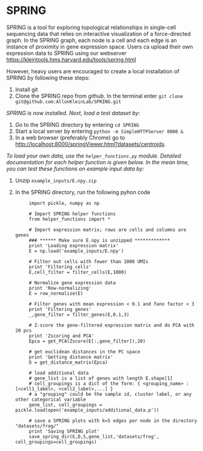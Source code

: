 # SPRING

SPRING is a tool for exploring topological relationships in single-cell sequencing data that relies on interactive visualization of a force-directed graph. In the SPRING graph, each node is a cell and each edge is an instance of proximity in gene expression space. Users ca upload their own expression data to SPRING using our webserver https://kleintools.hms.harvard.edu/tools/spring.html

However, heavy users are encouraged to create a local installation of SPRING by following these steps:

1. Install git
2. Clone the SPRING repo from github. In the terminal enter `git clone git@github.com:AllonKleinLab/SPRING.git`

_SPRING is now installed. Next, load a test dataset by:_

1. Go to the SPRING directory by entering `cd SPRING`
2. Start a local server by entering `python -m SimpleHTTPServer 8000 &`
3. In a web browser (preferably Chrome) go to <a href="http://localhost:8000/springViewer.html?datasets/centroids">http://localhost:8000/springViewer.html?datasets/centroids</a>.

_To load your own data, use the `helper_functions.py` module. Detailed documentation for each helper function is given below. In the mean time, you can test these functions on example input data by:_

1. Unzip `example_inputs/E.npy.zip`
2. In the SPRING directory, run the following pyhon code

            import pickle, numpy as np

            # Import SPRING helper functions
            from helper_functions import *

            # Import expression matrix; rows are cells and columns are genes
            ### ****** Make sure E.npy is unzipped *************
            print 'Loading expression matrix'
            E = np.load('example_inputs/E.npy')

            # Filter out cells with fewer than 1000 UMIs
            print 'Filtering cells'
            E,cell_filter = filter_cells(E,1000)

            # Normalize gene expression data
            print 'Row-normalizing'
            E = row_normalize(E)

            # Filter genes with mean expression < 0.1 and fano factor < 3
            print 'Filtering genes'
            _,gene_filter = filter_genes(E,0.1,3)

            # Z-score the gene-filtered expression matrix and do PCA with 20 pcs
            print 'Zscoring and PCA'
            Epca = get_PCA(Zscore(E[:,gene_filter]),20)

            # get euclidean distances in the PC space
            print 'Getting distance matrix'
            D = get_distance_matrix(Epca)

            # load additional data
            # gene_list is a list of genes with length E.shape[1]
            # cell_groupings is a dict of the form: { <grouping_name> : [<cell1_label>, <cell2_label>,...] }
            # a "grouping" could be the sample id, cluster label, or any other categorical variable
            gene_list, cell_groupings = pickle.load(open('example_inputs/additional_data.p'))

            # save a SPRING plots with k=5 edges per node in the directory "datasets/frog/"
            print 'Saving SPRING plot'
            save_spring_dir(E,D,5,gene_list,'datasets/frog', cell_groupings=cell_groupings)

